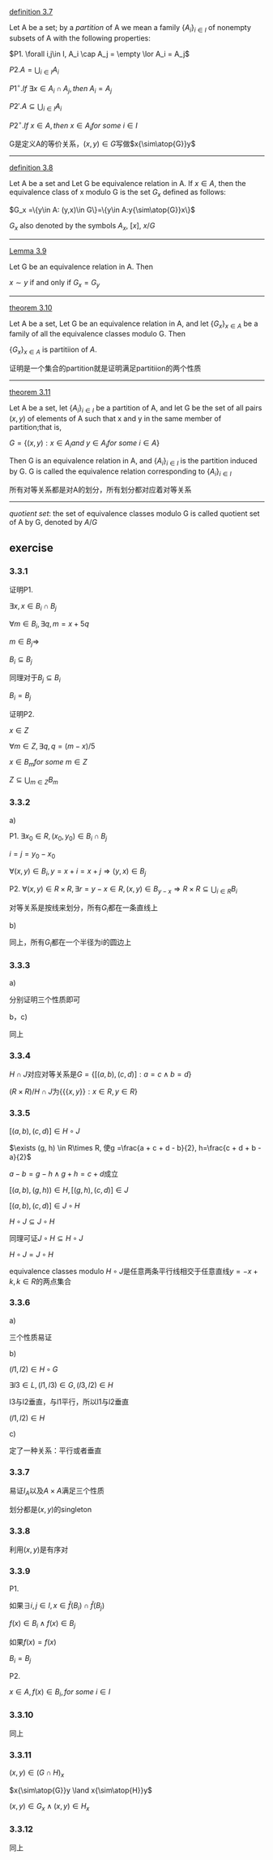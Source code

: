 [definition 3.7](#d_3_7)

Let A be a set; by a $partition$ of A we mean a family $\{A_i\}_{i\in I}$ of nonempty subsets of A with the following properties:

$P1. \forall i,j\in I, A_i \cap A_j = \empty \lor A_i = A_j$

$P2. A = \bigcup_{i\in I}A_i$

$P1^\circ. If\ \exists x\in A_i\cap A_j, then\ A_i = A_j$

$P2'. A\subseteq \bigcup_{i\in I}A_i$

$P2^\circ. If\ x\in A, then\ x\in A_i for\ some\ i\in I$

G是定义A的等价关系，$(x, y)\in G$写做$x{\sim\atop{G}}y$

---

[definition 3.8](#d_3_8)

Let A be a set and Let G be equivalence relation in A. If $x\in A$, then the equivalence class of x modulo G is the set $G_x$ defined as follows:

$G_x =\{y\in A: (y,x)\in G\}=\{y\in A:y{\sim\atop{G}}x\}$

$G_x$ also denoted by the symbols $A_x$, $[x]$, $x/G$

---

[Lemma 3.9](#l_3_9)

Let G be an equivalence relation in A. Then

$x\sim y$ if and only if $G_x = G_y$

---

[theorem 3.10](#t_3_10)

Let A be a set, Let G be an equivalence relation in A, and let $\{G_x\}_{x\in A}$ be a family of all the equivalence classes modulo G. Then

$\{G_x\}_{x\in A}$ is partitiion of $A$.

证明是一个集合的partition就是证明满足partitiion的两个性质

---

[theorem 3.11](#t_3_11)

Let A be a set, let $\{A_i\}_{i\in I}$ be a partition of A, and let G be the set of all pairs $(x, y)$ of elements of A such that x and y in the same member of partition;that is,

$G = \{(x, y): x\in A_i and\ y\in A_i for\ some\ i \in A\}$

Then G is an equivalence relation in A, and $\{A_i\}_{i\in I}$ is the partition induced by G. G is called the equivalence relation corresponding to $\{A_i\}_{i\in I}$

所有对等关系都是对A的划分，所有划分都对应着对等关系

---

$quotient\ set$: the set of equivalence classes modulo G is called quotient set of A by G, denoted by $A/G$

## exercise

### 3.3.1

证明P1.

$\exists x, x \in B_i\cap B_j$

$\forall m \in B_i, \exists q, m = x + 5q$

$m \in B_j \Rightarrow$

$B_i \subseteq B_j$

同理对于$B_j \subseteq B_i$

$B_i = B_j$

证明P2.

$x \in Z$

$\forall m \in Z, \exists q, q = (m - x) / 5$

$x \in B_m for\ some\ m\in Z$

$Z \subseteq \bigcup_{m\in Z}B_m$

### 3.3.2

a)

P1. $\exists x_0 \in R, (x_0, y_0) \in B_i\cap B_j$

$i = j = y_0 - x_0$

$\forall (x, y) \in B_i, y = x + i = x + j \Rightarrow (y, x) \in B_j$

P2. $\forall (x, y) \in R\times R, \exists r = y - x \in R, (x, y)\in B_{y-x} \Rightarrow R\times R\subseteq \bigcup_{i\in R}B_i$

对等关系是按线来划分，所有$G_i$都在一条直线上

b)

同上，所有$G_i$都在一个半径为i的圆边上

### 3.3.3

a)

分别证明三个性质即可

b，c)

同上

### 3.3.4

$H\cap J$对应对等关系是$G = \{[(a, b), (c, d)]: a = c \land b = d\}$

$(R\times R)/{H\cap J}$为$\{\{\{x, y\}\}: x \in R, y\in R\}$

### 3.3.5

$[(a, b), (c, d)] \in H\circ J$

$\exists (g, h) \in R\times R, 使g =\frac{a + c + d - b}{2}, h=\frac{c + d + b - a}{2}$

$a - b = g - h \land g + h = c + d$成立

$[(a, b), (g, h)) \in H, [(g, h), (c, d)] \in J$

$[(a, b), (c, d)] \in J\circ H$

$H\circ J \subseteq J\circ H$

同理可证$J\circ H \subseteq H\circ J$

$H\circ J=J\circ H$

equivalence classes modulo $H\circ J$是任意两条平行线相交于任意直线$y=-x+k, k\in R$的两点集合

### 3.3.6

a)

三个性质易证

b)

$(l1, l2) \in H\circ G$

$\exists l3 \in L, (l1, l3)\in G, (l3, l2) \in H$

l3与l2垂直，与l1平行，所以l1与l2垂直

$(l1, l2) \in H$

c)

定了一种关系：平行或者垂直

### 3.3.7

易证$I_A$以及$A\times A$满足三个性质

划分都是$(x, y)$的singleton

### 3.3.8

利用$(x, y)$是有序对

### 3.3.9

P1.

如果$\exists i, j\in I, x \in \breve{f}(B_i) \cap \breve{f}(B_j)$

$f(x) \in B_i \land f(x) \in B_j$

如果$f(x) = f(x)$

$B_i = B_j$

P2.

$x \in A, f(x)\in B_i, for\ some\ i\in I$

### 3.3.10

同上

### 3.3.11

$(x, y) \in (G\cap H)_x$

$x{\sim\atop{G}}y \land x{\sim\atop{H}}y$

$(x, y)\in G_x \land (x, y)\in H_x$

### 3.3.12

同上